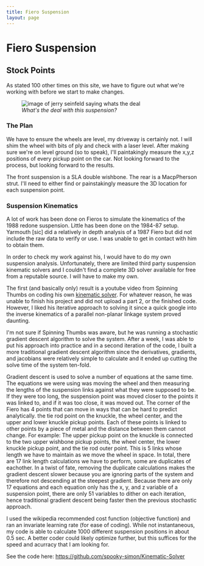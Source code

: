 ```yaml
---
title: Fiero Suspension
layout: page
---
```


# Fiero Suspension

## Stock Points

As stated 100 other times on this site, we have to figure out what we're working with before we start to make changes.

<figure>
  <img src="{{site.url}}/docs/assets/seinfeld.jpg" alt="image of jerry seinfeld saying whats the deal"/>
  <figcaption><em>What's the deal with this suspension?</em></figcaption>
</figure> 

### The Plan

We have to ensure the wheels are level, my driveway is certainly not. I will shim the wheel with bits of ply and check with a laser level. After making sure we're on level ground (so to speak), I'll paintakingly measure the x,y,z positions of every pickup point on the car. Not looking forward to the process, but looking forward to the results.

The front suspension is a SLA double wishbone. The rear is a MacpPherson strut. I'll need to either find or painstakingly measure the 3D location for each suspension point.


### Suspension Kinematics

A lot of work has been done on Fieros to simulate the kinematics of the 1988 redone suspension. Little has been done on the 1984-87 setup. Yarmouth [sic] did a relatively in depth analysis of a 1987 Fiero but did not include the raw data to verify or use. I was unable to get in contact with him to obtain them.

In order to check my work against his, I would have to do my own suspension analysis. Unfortunately, there are limited third party suspension kinematic solvers and I couldn't find a complete 3D solver available for free from a reputable source. I will have to make my own.

The first (and basically only) result is a youtube video from Spinning Thumbs on coding his own <a href="https://www.youtube.com/watch?v=lD2DKIhrkxs">kinematic solver</a>. For whatever reason, he was unable to finish his project and did not upload a part 2, or the finished code. However, I liked his iterative approach to solving it since a quick google into the inverse kinematics of a parallel non-planar linkage system proved daunting.

I'm not sure if Spinning Thumbs was aware, but he was running a stochastic gradient descent algorithm to solve the system. After a week, I was able to put his approach into practice and in a second iteration of the code, I built a more traditional gradient descent algorithm since the derivatives, gradients, and jacobians were relatively simple to calculate and it ended up cutting the solve time of the system ten-fold.

Gradient descent is used to solve a number of equations at the same time. The equations we were using was moving the wheel and then measuring the lengths of the suspension links against what they were supposed to be. If they were too long, the suspension point was moved closer to the points it was linked to, and if it was too close, it was moved out. The corner of the Fiero has 4 points that can move in ways that can be hard to predict analytically. the tie rod point on the knuckle, the wheel center, and the upper and lower knuckle pickup points. Each of these points is linked to other points by a piece of metal and the distance between them cannot change. For example: The upper pickup point on the knuckle is connected to the two upper wishbone pickup points, the wheel center, the lower knuckle pickup point, and the tie rod outer point. This is 5 links whose length we have to maintain as we move the wheel in space. In total, there are 17 link length calculations we have to perform, some are duplicates of eachother. In a twist of fate, removing the duplicate calculations makes the gradient descent slower because you are ignoring parts of the system and therefore not descending at the steepest gradient. Because there are only 17 equations and each equation only has the x, y, and z variable of a suspension point, there are only 51 variables to dither on each iteration, hence traditional gradient descent being faster then the previous stochastic approach.

I used the wikipedia recommended cost function (objective function) and ran an invariate learning rate (for ease of coding). While not instantaneous, my code is able to calculate 1000 different suspension positions in about 0.5 sec. A better coder could likely optimize further, but this suffices for the speed and acurracy that I am looking for.

See the code here: https://github.com/spooky-simon/Kinematic-Solver